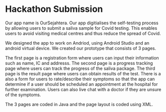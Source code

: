 # Hackathon Submission
Our app name is OurSejahtera. Our app digitialises the self-testing process by allowing users to submit a saliva sample for Covid testing. This enables users to avoid visiting medical centres and thus reduce the spread of Covid.

We designed the app to work on Andriod, using Android Studio and an android virtual device. We created our prototype that consists of 3 pages.

The first page is a registration form where users can input their information such as name, IC and addresss.
The second page is a progress tracking page where users can track the progress of the saliva package.
The third page is the result page where users can obtain results of the test. There is a also a form for users to rate/describe their symptoms so that the app can determine if a user should be scheduled an appointment at the hospital for further examination. Users can also live chat with a doctor if they are unsure of the symptoms.

The 3 pages are coded in Java and the page layout is coded using XML.
